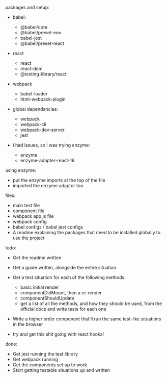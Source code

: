 packages and setup:
* babel:
  * @babel/core
  * @babel/preset-env
  * babel-jest
  * @babel/preset-react

* react
  * react
  * react-dom
  * @testing-library/react

* webpack
  * babel-loader
  * html-webpack-plugin

* global dependancies:
  * webpack
  * webpack-cli
  * webpack-dev-server
  * jest

* i had issues, so i was trying enzyme:
  * enzyme
  * enzyme-adapter-react-16

using enzyme:
* put the enzyme imports at the top of the file
* imported the enzyme adaptor too

files:
* main test file
* component file
* webpack app.js file
* webpack config
* babel configs / babel jest configs
* A readme explaining the packages that need to be installed globally to use the project

todo:
* Get the readme written
* Get a guide written, alongside the entire situation
* Get a test situation for each of the following methods:
  * basic initial render
  * componentDidMount, then a re-render  
  * componentShouldUpdate
  * get a list of all the methods, and how they should be used, from the official docs and write tests for each one

* Write a higher order component that'll run the same test-like situations in the browser

* try and get this shit going with react hooks!

done:
* Get jest running the test library
* Get webpack running
* Get the components set up to work
* Start getting testable situations up and written
